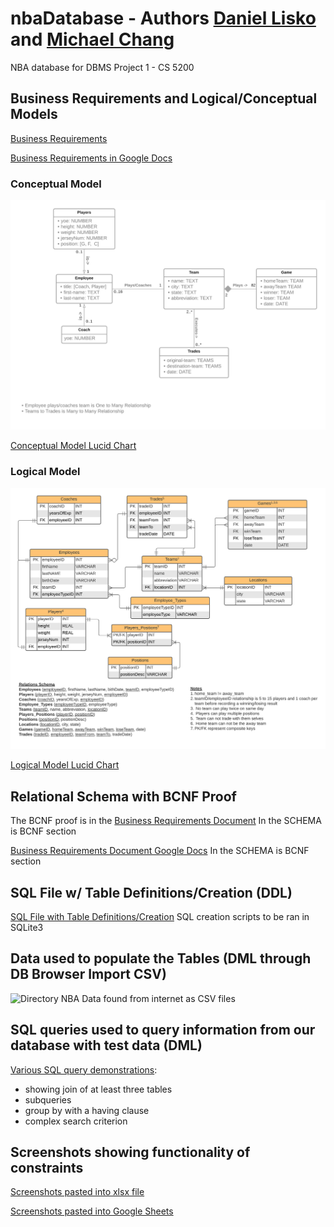 # nbaDatabase - Authors [Daniel Lisko](https://github.com/djlisko01) and [Michael Chang](https://github.com/michaelchang106)
NBA database for DBMS Project 1 - CS 5200


## Business Requirements and Logical/Conceptual Models
[Business Requirements](./models_and_bus_reqs/Business_Requirements_Document.pdf)

[Business Requirements in Google Docs](https://docs.google.com/document/d/13wTtEmC-XXSWzubHSJDg0rDB8sXb62t-KJJM-X4vpMg/edit?usp=sharing)

### Conceptual Model
![Conceptual Model](./models_and_bus_reqs/NBA2021-2022_Conceptual_Model_CS5200.png)

[Conceptual Model Lucid Chart](https://lucid.app/lucidchart/728904b6-3eac-41ee-9c80-cc89d811dc4c/edit?viewport_loc=-449%2C-71%2C3131%2C1496%2C0_0&invitationId=inv_bc674f57-3cb0-483b-8c06-247711741271)

### Logical Model
![Logical Model Image](./models_and_bus_reqs/NBA2021-2022_Logical_Model_CS5200.png)

[Logical Model Lucid Chart](https://lucid.app/lucidchart/f8b731fe-7480-4e96-b786-84ca747ef028/edit?viewport_loc=-303%2C16%2C2219%2C1012%2C0_0&invitationId=inv_b1efe1a2-5c17-497c-80c0-568e9ae0d801)

## Relational Schema with BCNF Proof
The BCNF proof is in the [Business Requirements Document](./models_and_bus_reqs/Business_Requirements_Document.pdf)
In the SCHEMA is BCNF section

[Business Requirements Document Google Docs](https://docs.google.com/document/d/13wTtEmC-XXSWzubHSJDg0rDB8sXb62t-KJJM-X4vpMg/edit?usp=sharing)
In the SCHEMA is BCNF section

## SQL File w/ Table Definitions/Creation (DDL)
[SQL File with Table Definitions/Creation](./database/nba-database.sql)
SQL creation scripts to be ran in SQLite3

## Data used to populate the Tables (DML through DB Browser Import CSV)
![Directory NBA Data found from internet as CSV files](./data)

## SQL queries used to query information from our database with test data (DML)
[Various SQL query demonstrations](./database/sql_queries.sql):
* showing join of at least three tables
* subqueries
* group by with a having clause
* complex search criterion

## Screenshots showing functionality of constraints
[Screenshots pasted into xlsx file](./database/Constraint_Screen_Shots.xlsx)

[Screenshots pasted into Google Sheets](https://docs.google.com/spreadsheets/d/1euBu5pVi-Z4aii9Y-7CNDByd4slmUOYCvw8Q6XpOylI/edit?usp=sharing)